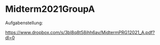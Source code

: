 # Midterm2021GroupA

Aufgabenstellung:

https://www.dropbox.com/s/3bl8q8t58ihh6av/MidtermPRG12021_A.pdf?dl=0
